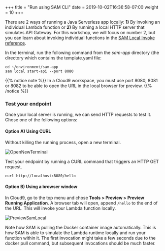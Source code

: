 +++
title = "Run using SAM CLI"
date = 2019-10-02T16:36:58-07:00
weight = 10
+++

There are 2 ways of running a Java Serverless app locally: **1)** By invoking an 
individual Lambda function or **2)** By running a local HTTP server that simulates API Gateway. For 
this workshop, we will focus on number 2, but you can learn about invoking individual 
functions in the [SAM Local Invoke reference](https://docs.aws.amazon.com/en_pv/serverless-application-model/latest/developerguide/sam-cli-command-reference-sam-local-invoke.html).

In the terminal, run the following command from the _sam-app_ directory (the directory which contains the template.yaml file:

```
cd ~/environment/sam-app
sam local start-api --port 8080
```

<!--
{{% notice warning %}}   
Error: Template file not found at /home/ec2-user/environment/sam-app/hello-world/template.yml.  
If you got this error is because you need to run the command from the same folder level where the SAM `template.yaml` is located. That is, the root directory of the sam-app folder.
{{% /notice %}}
-->

{{% notice note %}}
In a Cloud9 workspace, you must use port 8080, 8081 or 8082 to be able to open the URL in the local browser for preview. 
{{% /notice %}}

### Test your endpoint

Once your local server is running, we can send HTTP requests to test it. Chose one of the following options:

#### Option A) Using CURL

Without killing the running process, open a new terminal.

![OpenNewTerminal](/images/screenshot-new-terminal.png)

Test your endpoint by running a CURL command that triggers an HTTP GET request.

```
curl http://localhost:8080/hello
```

#### Option B) Using a browser window

In Cloud9, go to the top menu and chose **Tools > Preview > Preview Running Application**. A browser tab will open, append `/hello` to the end of the URL. This will invoke your Lambda function locally.

![PreviewSamLocal](/images/screenshot-samlocal-preview.png)

Note how SAM is pulling the Docker container image automatically. This is how SAM is able to simulate 
the Lambda runtime locally and run your function within it. The first invocation might take a few 
seconds due to the docker pull command, but subsequent invocations should be much faster.